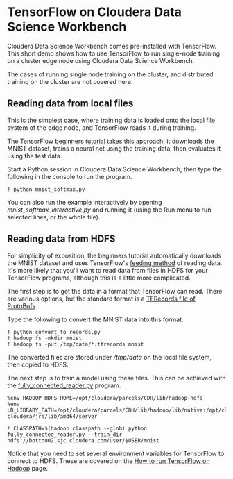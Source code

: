 # TensorFlow on Cloudera Data Science Workbench

Cloudera Data Science Workbench comes pre-installed with TensorFlow. This short demo
shows how to use TensorFlow to run single-node training on a cluster edge node using
Cloudera Data Science Workbench.

The cases of running single node training on the cluster, and distributed training on
the cluster are not covered here.

## Reading data from local files

This is the simplest case, where training data is loaded onto the local file system
of the edge node, and TensorFlow reads it during training.

The TensorFlow
[beginners tutorial](https://www.tensorflow.org/get_started/mnist/beginners)
takes this approach; it downloads the MNIST dataset, trains a neural net using the
training data, then evaluates it using the test data.

Start a Python session in Cloudera Data Science Workbench, then
type the following in the console to run the program.

```
! python mnist_softmax.py
```

You can also run the example interactively by opening *mnist_softmax_interactive.py*
and running it (using the Run menu to run selected lines, or the whole file).

## Reading data from HDFS

For simplicity of exposition, the beginners tutorial automatically downloads
the MNIST dataset and uses TensorFlow's
[feeding method](https://www.tensorflow.org/programmers_guide/reading_data) of
reading data. It's more likely that you'll want to read data from files in HDFS
for your TensorFlow programs, although this is a little more complicated.

The first step is to get the data in a format that TensorFlow can read. There
are various options, but the standard format is a
[TFRecords file of ProtoBufs](https://www.tensorflow.org/programmers_guide/reading_data#standard_tensorflow_format).

Type the following to convert the MNIST data into this format:

```
! python convert_to_records.py
! hadoop fs -mkdir mnist
! hadoop fs -put /tmp/data/*.tfrecords mnist
```

The converted files are stored under _/tmp/data_ on the local file system,
then copied to HDFS.

The next step is to train a model using these files. This can be achieved with
the [fully_connected_reader.py](https://www.tensorflow.org/code/tensorflow/examples/how_tos/reading_data/fully_connected_reader.py)
program.

```
%env HADOOP_HDFS_HOME=/opt/cloudera/parcels/CDH/lib/hadoop-hdfs
%env LD_LIBRARY_PATH=/opt/cloudera/parcels/CDH/lib/hadoop/lib/native:/opt/cloudera/parcels/GPLEXTRAS/lib/hadoop/lib/native:/opt/cloudera/parcels/CDH/lib64/:/usr/java/jdk1.8.0_40-cloudera/jre/lib/amd64/server

! CLASSPATH=$(hadoop classpath --glob) python fully_connected_reader.py --train_dir hdfs://bottou02.sjc.cloudera.com/user/$USER/mnist
```

Notice that you need to set several environment variables for TensorFlow to connect to HDFS.
These are covered on the [How to run TensorFlow on Hadoop](https://www.tensorflow.org/deploy/hadoop) page.